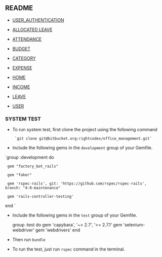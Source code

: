 ## README

* [USER_AUTHENTICATION](https://bitbucket.org/rightcodes/office_management/src/user_authentication_api/api_docs/USER_AUTHENTICATION.md)

* [ALLOCATED LEAVE](https://bitbucket.org/rightcodes/office_management/src/user_authentication_api/api_docs/ALLOCATED_LEAVES.md)

* [ATTENDANCE](https://bitbucket.org/rightcodes/office_management/src/user_authentication_api/api_docs/ATTENDANCES.md)

* [BUDGET](https://bitbucket.org/rightcodes/office_management/src/user_authentication_api/api_docs/BUDGETS.md)

* [CATEGORY](https://bitbucket.org/rightcodes/office_management/src/user_authentication_api/api_docs/CATEGORIES.md)

* [EXPENSE](https://bitbucket.org/rightcodes/office_management/src/user_authentication_api/api_docs/EXPENSES.md)

* [HOME](https://bitbucket.org/rightcodes/office_management/src/user_authentication_api/api_docs/HOME.md)

* [INCOME](https://bitbucket.org/rightcodes/office_management/src/user_authentication_api/api_docs/INCOMES.md)

* [LEAVE](https://bitbucket.org/rightcodes/office_management/src/user_authentication_api/api_docs/LEAVES.md)

* [USER](https://bitbucket.org/rightcodes/office_management/src/user_authentication_api/api_docs/USERS.md)



### SYSTEM TEST

* To run system test, first clone the project using the following command

       `git clone git@bitbucket.org:rightcodes/office_management.git`
       
* Include the following gems in the `development` group of your Gemfile.

 
 `group :development do
 
     gem "factory_bot_rails"
     
     gem "faker"
     
     gem 'rspec-rails', git: 'https://github.com/rspec/rspec-rails', branch: "4-0-maintenance" 
     
     gem 'rails-controller-testing'
     
  end
 `
 
 
   
* Include the following gems in the `test` group of your Gemfile.


    group :test do
        gem 'capybara', '~> 2.7', '>= 2.7.1'
        gem 'selenium-webdriver'
        gem 'webdrivers'
    end
    
* Then run `bundle`

* To run the test, just run `rspec` command in the terminal.
